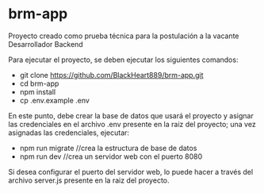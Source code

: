 # brm-app
Proyecto creado como prueba técnica para la postulación a la vacante Desarrollador Backend

Para ejecutar el proyecto, se deben ejecutar los siguientes comandos:

- git clone https://github.com/BlackHeart889/brm-app.git
- cd brm-app
- npm install
- cp .env.example .env

En este punto, debe crear la base de datos que usará el proyecto y asignar las credenciales en el archivo .env presente en la raiz del proyecto; una vez asignadas las credenciales, ejecutar:

- npm run migrate //crea la estructura de base de datos
- npm run dev //crea un servidor web con el puerto 8080


Si desea configurar el puerto del servidor web, lo puede hacer a través del archivo server.js presente en la raiz del proyecto.
